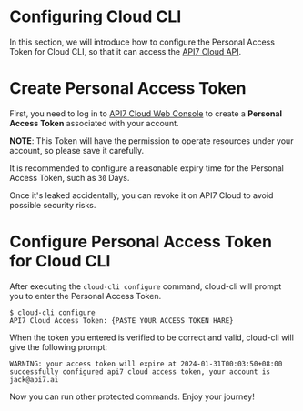 Configuring Cloud CLI
=====================

In this section, we will introduce how to configure the Personal Access Token for Cloud CLI, so that it can access the [API7 Cloud API](https://docs.api7.cloud/swagger/).

# Create Personal Access Token

First, you need to log in to [API7 Cloud Web Console](https://console.api7.cloud) to create a **Personal Access Token** associated with your account. 

**NOTE**: This Token will have the permission to operate resources under your account, so please save it carefully.

It is recommended to configure a reasonable expiry time for the Personal Access Token, such as `30` Days.

Once it's leaked accidentally, you can revoke it on API7 Cloud to avoid possible security risks.

# Configure Personal Access Token for Cloud CLI
After executing the `cloud-cli configure` command, cloud-cli will prompt you to enter the Personal Access Token.
````
$ cloud-cli configure
API7 Cloud Access Token: {PASTE YOUR ACCESS TOKEN HARE}
````
When the token you entered is verified to be correct and valid, cloud-cli will give the following prompt:
````
WARNING: your access token will expire at 2024-01-31T00:03:50+08:00
successfully configured api7 cloud access token, your account is jack@api7.ai
````

Now you can run other protected commands. Enjoy your journey!
